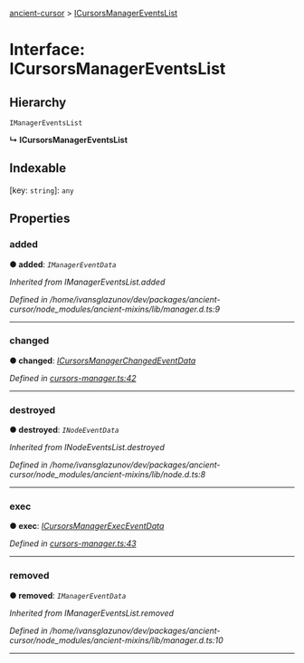 [ancient-cursor](../README.md) > [ICursorsManagerEventsList](../interfaces/icursorsmanagereventslist.md)



# Interface: ICursorsManagerEventsList

## Hierarchy


 `IManagerEventsList`

**↳ ICursorsManagerEventsList**







## Indexable

\[key: `string`\]:&nbsp;`any`

## Properties
<a id="added"></a>

###  added

**●  added**:  *`IManagerEventData`* 

*Inherited from IManagerEventsList.added*

*Defined in /home/ivansglazunov/dev/packages/ancient-cursor/node_modules/ancient-mixins/lib/manager.d.ts:9*





___

<a id="changed"></a>

###  changed

**●  changed**:  *[ICursorsManagerChangedEventData](icursorsmanagerchangedeventdata.md)* 

*Defined in [cursors-manager.ts:42](https://github.com/AncientSouls/Cursor/blob/6da6cc9/src/lib/cursors-manager.ts#L42)*





___

<a id="destroyed"></a>

###  destroyed

**●  destroyed**:  *`INodeEventData`* 

*Inherited from INodeEventsList.destroyed*

*Defined in /home/ivansglazunov/dev/packages/ancient-cursor/node_modules/ancient-mixins/lib/node.d.ts:8*





___

<a id="exec"></a>

###  exec

**●  exec**:  *[ICursorsManagerExecEventData](icursorsmanagerexeceventdata.md)* 

*Defined in [cursors-manager.ts:43](https://github.com/AncientSouls/Cursor/blob/6da6cc9/src/lib/cursors-manager.ts#L43)*





___

<a id="removed"></a>

###  removed

**●  removed**:  *`IManagerEventData`* 

*Inherited from IManagerEventsList.removed*

*Defined in /home/ivansglazunov/dev/packages/ancient-cursor/node_modules/ancient-mixins/lib/manager.d.ts:10*





___


